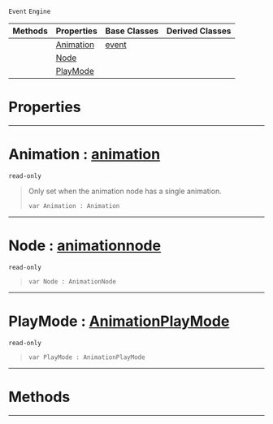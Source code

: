  `Event` `Engine`



|Methods|Properties|Base Classes|Derived Classes|
|---|---|---|---|
| |[ Animation](animationgraphevent.md#animation-zilch-engine-do)|[event](event.md)| |
| |[ Node](animationgraphevent.md#node-zilch-engine-documen)| | |
| |[ PlayMode](animationgraphevent.md#playmode-zilch-engine-doc)| | |


 #  Properties


---  
 #  Animation : [animation](animation.md)

 `read-only`

> Only set when the animation node has a single animation.
> ``` lang=cpp, name=Nada
> var Animation : Animation


---  
 #  Node : [animationnode](animationnode.md)

 `read-only`

> 
> ``` lang=cpp, name=Nada
> var Node : AnimationNode


---  
 #  PlayMode : [AnimationPlayMode](../enum_reference.md#animationplaymode)

 `read-only`

> 
> ``` lang=cpp, name=Nada
> var PlayMode : AnimationPlayMode


---  
 #  Methods


---  
 

 